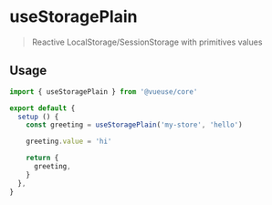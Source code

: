 # useStoragePlain

> Reactive LocalStorage/SessionStorage with primitives values

## Usage

```jsx
import { useStoragePlain } from '@vueuse/core'

export default {
  setup () {
    const greeting = useStoragePlain('my-store', 'hello')

    greeting.value = 'hi'

    return {
      greeting,
    }
  },
}
```
